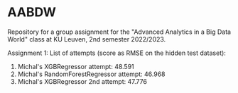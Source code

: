 # AABDW
Repository for a group assignment for the "Advanced Analytics in a Big Data World" class at KU Leuven, 2nd semester 2022/2023.

Assignment 1:
List of attempts (score as RMSE on the hidden test dataset):
1) Michal's XGBRegressor attempt: 48.591
2) Michal's RandomForestRegressor attempt: 46.968
3) Michal's XGBRegressor 2nd attempt: 47.776
